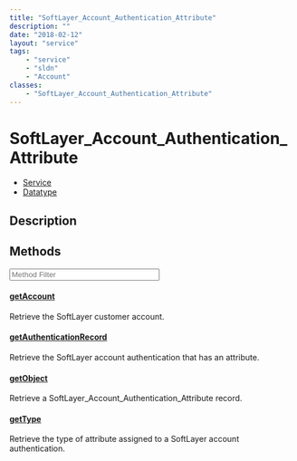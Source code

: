 ```yaml
---
title: "SoftLayer_Account_Authentication_Attribute"
description: ""
date: "2018-02-12"
layout: "service"
tags:
    - "service"
    - "sldn"
    - "Account"
classes:
    - "SoftLayer_Account_Authentication_Attribute"
---
```

# SoftLayer_Account_Authentication_Attribute
<div id='service-datatype'>
    <ul id='sldn-reference-tabs'>
    <li id='service'> <a href='/reference/services/SoftLayer_Account_Authentication_Attribute' >Service</a></li>    <li id='datatype'> <a href='/reference/datatypes/SoftLayer_Account_Authentication_Attribute' >Datatype</a></li>
    </ul>
</div>

## Description




        
<div id="properties" class="content service-content">

## Methods

<div class="view-filters">
    <div class="clearfix">
        <div class="search-input-box">
            <input placeholder="Method Filter" onkeyup="titleSearch(inputId='edit-combine', divId='method-div', elementClass='method-row')" 
                type="text" id="edit-combine" value="" size="30" maxlength="128" class="form-text">
        </div>
    </div>
</div>

<div id="method-div">

<div class="method-row">

#### [getAccount](/reference/services/SoftLayer_Account_Authentication_Attribute/getAccount)
Retrieve the SoftLayer customer account.
</div>

<div class="method-row">

#### [getAuthenticationRecord](/reference/services/SoftLayer_Account_Authentication_Attribute/getAuthenticationRecord)
Retrieve the SoftLayer account authentication that has an attribute.
</div>

<div class="method-row">

#### [getObject](/reference/services/SoftLayer_Account_Authentication_Attribute/getObject)
Retrieve a SoftLayer_Account_Authentication_Attribute record.
</div>

<div class="method-row">

#### [getType](/reference/services/SoftLayer_Account_Authentication_Attribute/getType)
Retrieve the type of attribute assigned to a SoftLayer account authentication.
</div>
</div>

</div>

